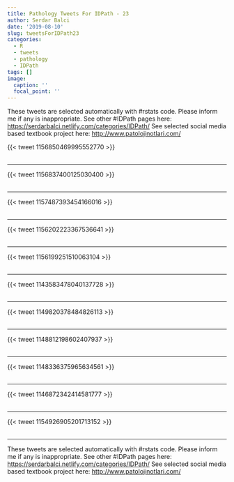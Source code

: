 ```yaml
---
title: Pathology Tweets For IDPath - 23
author: Serdar Balci
date: '2019-08-10'
slug: tweetsForIDPath23
categories:
  - R
  - tweets
  - pathology
  - IDPath
tags: []
image:
  caption: ''
  focal_point: ''
---
```



These tweets are selected automatically with #rstats code. Please inform me if any is inappropriate.
See other #IDPath pages here: https://serdarbalci.netlify.com/categories/IDPath/ 
See selected social media based textbook project here: http://www.patolojinotlari.com/

{{< tweet 1156850469995552770 >}}
<br>
<br>
<hr>
{{< tweet 1156837400125030400 >}}
<br>
<br>
<hr>
{{< tweet 1157487393454166016 >}}
<br>
<br>
<hr>
{{< tweet 1156202223367536641 >}}
<br>
<br>
<hr>
{{< tweet 1156199251510063104 >}}
<br>
<br>
<hr>
{{< tweet 1143583478040137728 >}}
<br>
<br>
<hr>
{{< tweet 1149820378484826113 >}}
<br>
<br>
<hr>
{{< tweet 1148812198602407937 >}}
<br>
<br>
<hr>
{{< tweet 1148336375965634561 >}}
<br>
<br>
<hr>
{{< tweet 1146872342414581777 >}}
<br>
<br>
<hr>
{{< tweet 1154926905201713152 >}}
<br>
<br>
<hr>


These tweets are selected automatically with #rstats code. Please inform me if any is inappropriate.
See other #IDPath pages here: https://serdarbalci.netlify.com/categories/IDPath/ 
See selected social media based textbook project here: http://www.patolojinotlari.com/
